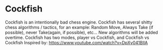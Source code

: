 # Cockfish
Cockfish is an intentionally bad chess engine. Cockfish has several shitty chess algorithms / tactics, for an example: Random Move, Always Take (if possible), never Take(again, if possible), etc... New algorithms will be added overtime. Cockfish has two modes, player vs Cockfish, and Cockfish vs Cockfish 
Inspired by: https://www.youtube.com/watch?v=DpXy041BIlA
